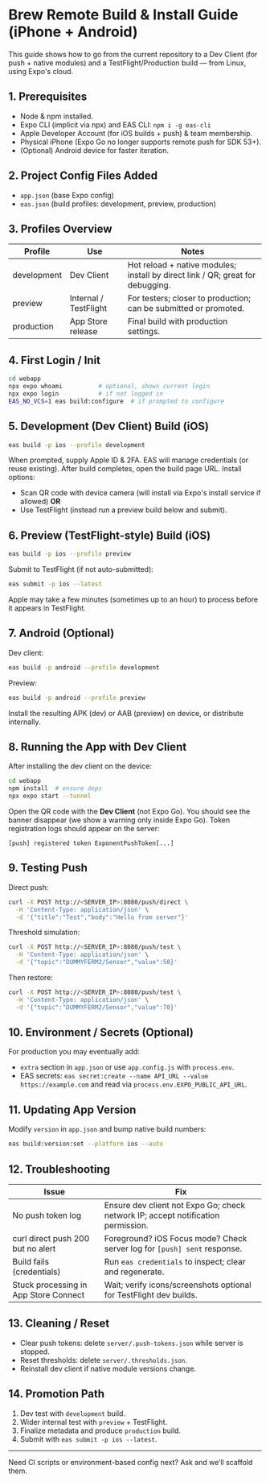 # Brew Remote Build & Install Guide (iPhone + Android)

This guide shows how to go from the current repository to a Dev Client (for push + native modules) and a TestFlight/Production build — from Linux, using Expo's cloud.

## 1. Prerequisites
- Node & npm installed.
- Expo CLI (implicit via npx) and EAS CLI: `npm i -g eas-cli`
- Apple Developer Account (for iOS builds + push) & team membership.
- Physical iPhone (Expo Go no longer supports remote push for SDK 53+).
- (Optional) Android device for faster iteration.

## 2. Project Config Files Added
- `app.json` (base Expo config)
- `eas.json` (build profiles: development, preview, production)

## 3. Profiles Overview
| Profile | Use | Notes |
|---------|-----|-------|
| development | Dev Client | Hot reload + native modules; install by direct link / QR; great for debugging. |
| preview | Internal / TestFlight | For testers; closer to production; can be submitted or promoted. |
| production | App Store release | Final build with production settings. |

## 4. First Login / Init
```bash
cd webapp
npx expo whoami          # optional, shows current login
npx expo login           # if not logged in
EAS_NO_VCS=1 eas build:configure  # if prompted to configure
```

## 5. Development (Dev Client) Build (iOS)
```bash
eas build -p ios --profile development
```
When prompted, supply Apple ID & 2FA. EAS will manage credentials (or reuse existing). After build completes, open the build page URL. Install options:
- Scan QR code with device camera (will install via Expo's install service if allowed) **OR**
- Use TestFlight (instead run a preview build below and submit).

## 6. Preview (TestFlight-style) Build (iOS)
```bash
eas build -p ios --profile preview
```
Submit to TestFlight (if not auto-submitted):
```bash
eas submit -p ios --latest
```
Apple may take a few minutes (sometimes up to an hour) to process before it appears in TestFlight.

## 7. Android (Optional)
Dev client:
```bash
eas build -p android --profile development
```
Preview:
```bash
eas build -p android --profile preview
```
Install the resulting APK (dev) or AAB (preview) on device, or distribute internally.

## 8. Running the App with Dev Client
After installing the dev client on the device:
```bash
cd webapp
npm install  # ensure deps
npx expo start --tunnel
```
Open the QR code with the **Dev Client** (not Expo Go). You should see the banner disappear (we show a warning only inside Expo Go). Token registration logs should appear on the server:
```
[push] registered token ExponentPushToken[...]
```

## 9. Testing Push
Direct push:
```bash
curl -X POST http://<SERVER_IP>:8080/push/direct \
  -H 'Content-Type: application/json' \
  -d '{"title":"Test","body":"Hello from server"}'
```
Threshold simulation:
```bash
curl -X POST http://<SERVER_IP>:8080/push/test \
  -H 'Content-Type: application/json' \
  -d '{"topic":"DUMMYFERM2/Sensor","value":50}'
```
Then restore:
```bash
curl -X POST http://<SERVER_IP>:8080/push/test \
  -H 'Content-Type: application/json' \
  -d '{"topic":"DUMMYFERM2/Sensor","value":70}'
```

## 10. Environment / Secrets (Optional)
For production you may eventually add:
- `extra` section in `app.json` or use `app.config.js` with `process.env`.
- EAS secrets: `eas secret:create --name API_URL --value https://example.com` and read via `process.env.EXPO_PUBLIC_API_URL`.

## 11. Updating App Version
Modify `version` in `app.json` and bump native build numbers:
```bash
eas build:version:set --platform ios --auto
```

## 12. Troubleshooting
| Issue | Fix |
|-------|-----|
| No push token log | Ensure dev client not Expo Go; check network IP; accept notification permission. |
| curl direct push 200 but no alert | Foreground? iOS Focus mode? Check server log for `[push] sent` response. |
| Build fails (credentials) | Run `eas credentials` to inspect; clear and regenerate. |
| Stuck processing in App Store Connect | Wait; verify icons/screenshots optional for TestFlight dev builds. |

## 13. Cleaning / Reset
- Clear push tokens: delete `server/.push-tokens.json` while server is stopped.
- Reset thresholds: delete `server/.thresholds.json`.
- Reinstall dev client if native module versions change.

## 14. Promotion Path
1. Dev test with `development` build.
2. Wider internal test with `preview` + TestFlight.
3. Finalize metadata and produce `production` build.
4. Submit with `eas submit -p ios --latest`.

---
Need CI scripts or environment-based config next? Ask and we’ll scaffold them.
